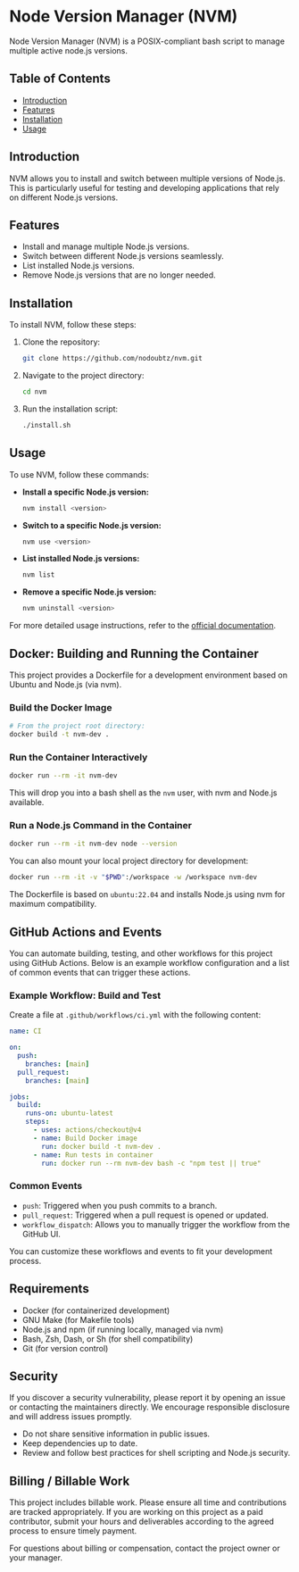 # Node Version Manager (NVM)

Node Version Manager (NVM) is a POSIX-compliant bash script to manage multiple active node.js versions.

## Table of Contents

- [Introduction](#introduction)
- [Features](#features)
- [Installation](#installation)
- [Usage](#usage)

## Introduction

NVM allows you to install and switch between multiple versions of Node.js. This is particularly useful for testing and developing applications that rely on different Node.js versions.

## Features

- Install and manage multiple Node.js versions.
- Switch between different Node.js versions seamlessly.
- List installed Node.js versions.
- Remove Node.js versions that are no longer needed.

## Installation

To install NVM, follow these steps:

1. Clone the repository:

   ```sh
   git clone https://github.com/nodoubtz/nvm.git
   ```

2. Navigate to the project directory:

   ```sh
   cd nvm
   ```

3. Run the installation script:

   ```sh
   ./install.sh
   ```

## Usage

To use NVM, follow these commands:

- **Install a specific Node.js version:**

  ```sh
  nvm install <version>
  ```

- **Switch to a specific Node.js version:**

  ```sh
  nvm use <version>
  ```

- **List installed Node.js versions:**

  ```sh
  nvm list
  ```

- **Remove a specific Node.js version:**

  ```sh
  nvm uninstall <version>
  ```

For more detailed usage instructions, refer to the [official documentation](https://github.com/nodoubtz/nvm#usage).

## Docker: Building and Running the Container

This project provides a Dockerfile for a development environment based on Ubuntu and Node.js (via nvm).

### Build the Docker Image

```sh
# From the project root directory:
docker build -t nvm-dev .
```

### Run the Container Interactively

```sh
docker run --rm -it nvm-dev
```

This will drop you into a bash shell as the `nvm` user, with nvm and Node.js available.

### Run a Node.js Command in the Container

```sh
docker run --rm -it nvm-dev node --version
```

You can also mount your local project directory for development:

```sh
docker run --rm -it -v "$PWD":/workspace -w /workspace nvm-dev
```

The Dockerfile is based on `ubuntu:22.04` and installs Node.js using nvm for maximum compatibility.

## GitHub Actions and Events

You can automate building, testing, and other workflows for this project using GitHub Actions. Below is an example workflow configuration and a list of common events that can trigger these actions.

### Example Workflow: Build and Test

Create a file at `.github/workflows/ci.yml` with the following content:

```yaml
name: CI

on:
  push:
    branches: [main]
  pull_request:
    branches: [main]

jobs:
  build:
    runs-on: ubuntu-latest
    steps:
      - uses: actions/checkout@v4
      - name: Build Docker image
        run: docker build -t nvm-dev .
      - name: Run tests in container
        run: docker run --rm nvm-dev bash -c "npm test || true"
```

### Common Events

- `push`: Triggered when you push commits to a branch.
- `pull_request`: Triggered when a pull request is opened or updated.
- `workflow_dispatch`: Allows you to manually trigger the workflow from the GitHub UI.

You can customize these workflows and events to fit your development process.

## Requirements

- Docker (for containerized development)
- GNU Make (for Makefile tools)
- Node.js and npm (if running locally, managed via nvm)
- Bash, Zsh, Dash, or Sh (for shell compatibility)
- Git (for version control)

## Security

If you discover a security vulnerability, please report it by opening an issue or contacting the maintainers directly. We encourage responsible disclosure and will address issues promptly.

- Do not share sensitive information in public issues.
- Keep dependencies up to date.
- Review and follow best practices for shell scripting and Node.js security.

## Billing / Billable Work

This project includes billable work. Please ensure all time and contributions are tracked appropriately. If you are working on this project as a paid contributor, submit your hours and deliverables according to the agreed process to ensure timely payment.

For questions about billing or compensation, contact the project owner or your manager.
